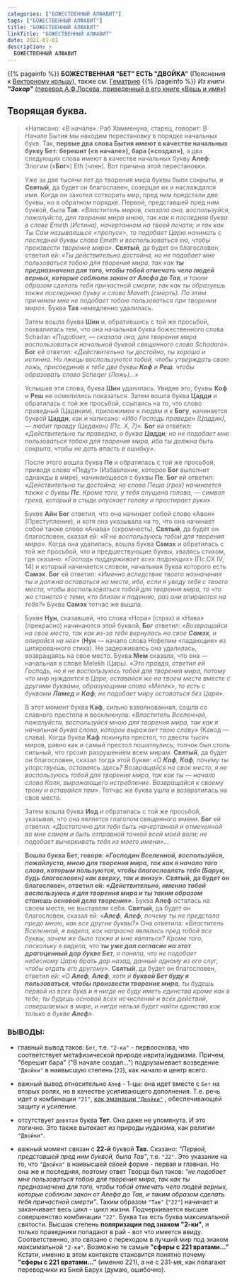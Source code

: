```yaml
---
categories: ["БОЖЕСТВЕННЫЙ АЛФАВИТ"]
tags: ["БОЖЕСТВЕННЫЙ АЛФАВИТ"]
title: "БОЖЕСТВЕННЫЙ АЛФАВИТ"
linkTitle: "БОЖЕСТВЕННЫЙ АЛФАВИТ"
date: 2021-01-01
description: >
  БОЖЕСТВЕННЫЙ АЛФАВИТ
---
```

<!-- Yandex.Metrika counter -->
<script type="text/javascript" >
   (function(m,e,t,r,i,k,a){m[i]=m[i]||function(){(m[i].a=m[i].a||[]).push(arguments)};
   m[i].l=1*new Date();k=e.createElement(t),a=e.getElementsByTagName(t)[0],k.async=1,k.src=r,a.parentNode.insertBefore(k,a)})
   (window, document, "script", "https://mc.yandex.ru/metrika/tag.js", "ym");

   ym(87588277, "init", {
        clickmap:true,
        trackLinks:true,
        accurateTrackBounce:true
   });
</script>
<noscript><div><img src="https://mc.yandex.ru/watch/87588277" style="position:absolute; left:-9999px;" alt="" /></div></noscript>
<!-- /Yandex.Metrika counter -->
{{% pageinfo %}}
**БОЖЕСТВЕННАЯ "БЕТ" ЕСТЬ "ДВОЙКА"** (Пояснения к [Векторному кольцу](/docs/vektornoje-kolco/)), также см. [Гематрию](/docs/vektornoje-kolco/gematriya/)
{{% /pageinfo %}}
_Из книги **"Зохар"**_ <a href="http://www.urania.ru/vertical-menu/library/magazine/urania-articles/urania-articles_849.html" target="_blank" >(перевод А.Ф.Лосева, приведенный в его книге «Вещь и имя»)</a>

## Творящая буква.

>«Написано: «В начале». Раб Хамменуна, старец, говорит: В Начале Бытия мы находим перестановку в порядке начальных букв. Так, **первые два слова Бытия имеют в качестве начальных букву Бет: берешит («в начале»), бара («создал»)**, а два следующих слова имеют в качестве начальных букву **Алеф**: Элогим («**Бог**») Eth (член). Вот причина этой перестановки.

>Уже за две тысячи лет до творения мира буквы были сокрыты, и **Святый**, да будет он благославен, созерцал их и наслаждался ими. Когда он захотел сотворить мир, пред ним предстали две буквы, но в обратном порядке. Первой, представшей пред ним буквой, была **Тав**. _«Властитель миров, сказала она, воспользуйся, пожалуйста, для творения мира мною, так как я последняя буква в слове Emeth (Истина), начертанном на твоей печати; и так как Ты Сам называешься <пропуск>, то подобает Царю начинать с последней буквы слова Emeth и воспользоваться ею, чтобы произвести творение мира»_. **Святый**, да будет он благословен, ответил ей: _«Ты действительно достойна, но не подобает мне пользоваться тобою для творения мира, так как **ты предназначена для того, чтобы тобой отмечать чело людей верных, которые соблюли закон от Алефа до Тав**, и таким образом сделать тебя причастной смерти, так как ты образуешь также последнюю букву и слова Maveth (смерть). По этим причинам мне не подобает тобою пользоваться при творении мира»_. Буква **Тав** немедленно удалилась.

>Затем вошла буква **Шин** и, обратившись с той же просьбой, похвалилась тем, что она начальная буква божественного слова Schadan _«Подобает, — сказала она, для творения мира воспользоваться начальной буквой священного слова Schadaro»_. **Бог** ей ответил: _«Действительно ты достойна, ты хороша и истинна. Но лжецы воспользуются тобой, чтобы утверждать свою ложь, присоединив к тебе две буквы **Коф** и **Реш**. чтобы образовать слово Scheqer (Ложь)...»_

>Услышав эти слова, буква **Шин** удалилась. Увидев это, буквы **Коф** и **Реш** не осмелились показаться. Затем вошла буква **Цадди** и обратилась с той же просьбой, ссылаясь на то, что слово праведный (Цадиким), приложимое к людям и к **Богу**, начинается буквой **Цадди**, как и написано: _«Ибо Господь праведен (Цаддик), — любит правду (Цедакон) (Пс. X, 7)»_. **Бог** ей ответил: _«Действительно ты праведна, о буква **Цадди**; но не подобает мне пользоваться тобою для творения мира, ибо ты должна быть сокрыта, чтобы не дать впасть в ошибку»_.

>После этого вошла буква **Пе** и обратилась с той же просьбой, приводя слово «Педут» (Избавление, которое **Бог** выполнит однажды в мире), начинающееся с буквы **Пе**. **Бог** ей ответил: _«Действительно ты достойна; но слово Пеша (грех) начинается также с буквы **Пе**. Кроме того, у тебя опущена голова, — символ греха, который в стыде опускает голову и простирает руки»_.

>Букве **Айн** **Бог** ответил, что она начинает собой слово «Авон» (Преступление), и хотя она указывала на то, что она начинает собой также слово «Анава» (скромность), **Святый**, да будет он благословен, сказал ей: _«Я не воспользуюсь тобой для творения мира»_. Когда она удалилась, вошла буква **Самэх** и обратилась с той же просьбой, что и предшествующие буквы, хвалясь стихом, где сказано: _«Господь поддерживает всех падающих»_ (Пс.СХ IV, 14) и который начинается словом, начальная буква которого есть **Самэх**. **Бог** ей ответил: _«Именно вследствие твоего назначения ты и должна оставаться на месте, ибо, если я уведу тебя с твоего места, чтобы воспользоваться тобой для творения мира, то что же станется с теми, кто близок к падению, раз они опираются на тебя?»_ Буква **Самэх** тотчас же вышла.

>Букве **Нун**, сказавшей, что слова «Нора» (страх) и «Нава» (прекрасно) начинаются этой буквой, **Бог** ответил: _«Возвращайся на свое место, так как из-за тебя вернулась на свое **Самэх**, и опирайся на нее»_ (**Нун** — начало слова Нофелим «падающие» из цитированного стиха). Не задерживаясь она удалилась, возвращаясь на свое место. Буква **Мем** сказала, что она — начальная в слове Melekh (Царь). _«Это правда, ответил ей Господь, но я не воспользуюсь тобой для творения мира, потому что мир нуждается в Царе; оставайся же на твоем месте вместе с другими буквами, образующими слово «Мелек», то есть с буквами **Ламед** и **Каф**; не подобает миру оставаться без Царя»_.

>В этот момент буква **Каф**, сильно взволнованная, сошла со славного престола и воскликнула: _«Властитель Вселенной, пожалуйста, воспользуйся мною для творения мира, так как я начальная буква слова, которое выражает твою славу»_ (Кавод — слава). Когда буква **Каф** покинула престол, то двести тысяч миров, равно как и самый престол пошатнулись; толчок был столь сильный, что грозил разрушением всем мирам. **Святый**, да будет он благословен, сказал тогда этой букве: _«О **Каф**, **Каф**, почему ты упорствуешь, оставаясь здесь? Возвращайся на свое место, я не воспользуюсь тобой для творения мира, так как ты — начало слова Каля, выражающего истребление. Возвращайся к своему трону и оставайся там»_. Тотчас же буква ушла и возвратилась на свое место.

>Затем вошла буква **Иод** и обратилась с той же просьбой, указывая, что она является глаголом священного имени. **Бог** ей ответил: _«Достаточно для тебя быть начертанной и отмеченной во мне самом и быть отправной точкой всей моей воли; не подобает вычеркивать тебя из моего имени»_...

>**Вошла буква Бет, говоря: _«Господин Вселенной, воспользуйся, пожайлуста, мною для творения мира, так как я начало того слова, которым пользуются, чтобы благословлять тебя (Барук, будь благословен) как вверху, так и внизу»_. Святый, да будет он благословен, ответил ей: _«Действительно, именно тобой воспользуюсь я для творения мира и ты таким образом станешь основой дела творения»_.** Буква **Алеф** осталась на своем месте, не выставляя себя. **Святый**, да будет он благословен, сказал ей: _«**Алеф**, **Алеф**, почему ты не предстала предо мною, как все другие буквы?»_ Она ответила: _«Властитель Вселенной, я видела, как напрасно являлись пред тобой все буквы, зачем же было также и мне являться? Кроме того, поскольку я видела, что **ты уже дал согласие на этот драгоценный дар букве Бет**, я поняла, что не подобает небесному Царю брать дар назад, данный одному из его слуг, чтобы отдать его другому»_. **Святый**, да будет он благословен, ответил ей: _«О **Алеф**, **Алеф**, хотя и **буквой Бет буду я пользоваться, чтобы произвести творение мира**, ты будешь первой из всех букв и я нигде не буду иметь единства кроме как в тебе; ты будешь основой всех исчислений и всех действий, совершаемых в мире, и нигде нельзя будет найти единства как только в букве **Алеф**»_.

### ВЫВОДЫ:

- главный вывод таков: `Бет`, т.е. `"2-ка"` - первооснова, что соответствует метафизической природе иврита/иудаизма. Причем, "берешит бара" ("В начале создал...") подрузамевает возведение `"Двойки"` в наивысшую степень (`22`), как начало и центр всего.

- важный вывод относительно `Алеф` - 1-цы: она идет вместе с `Бет` на вторых ролях, но в качестве усиливающего дополнения. Т.е. речь идет о комбинации `"21"`, <a href="/docs/vektornoje-kolco/#dvadcatodin">как эманации `"Двойки"`</a> , обеспечивающей защиту и усиление.

- отсутствует `девятая` буква **Тет**. Она даже не упомянута. И это логично. Это также вытекает из природы иудаизма, как религии `"Двойки"`.

- важный момент связан с **22-й** буквой **Тав**. Сказано: _"Первой, представшей пред ним буквой, была Тав"_, т.е. `"22"`. Это указание на то, что `"Двойка"` в наивысшей своей форме - первая и главная. Но она же и последняя, поэтому ответ Творца был таков: _"не подобает мне пользоваться тобою для творения мира, так как ты предназначена для того, чтобы тобой отмечать чело людей верных, которые соблюли закон от Алефа до Тав, и таким образом сделать тебя причастной смерти"_. Таким образом `"Тав"` (`"22"`) начинает и заканчивает весь цикл - цикл жизни. Подчеркивается высшее совершенство комбинации `"22"`. Буква `Тав` есть буква максимальной святости. Высшая степень **поляризации под знаком "2-ки"**, и только праведники попадают в рай - вот что имеется ввиду. Соответственно, это связано с переходом в лучший мир под знаком максимальной `"2-ки"`. Возможно те самые **"сферы с 221 вратами…”** Кстати, именно в этом контексте становится понятно почему **"сферы с 221 вратами…”** (именно 221), а не с 231-мя, как полагают переводчики из Бней Барух (думаю, ошибочно).
